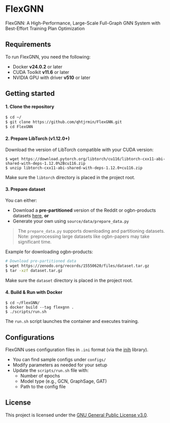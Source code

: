 # FlexGNN
FlexGNN: A High-Performance, Large-Scale Full-Graph GNN System with Best-Effort Training Plan Optimization

## Requirements
To run FlexGNN, you need the following:
- Docker **v24.0.2** or later
- CUDA Toolkit **v11.6** or later
- NVIDIA GPU with driver **v510** or later

## Getting started
#### 1. Clone the repository
```bash
$ cd ~/
$ git clone https://github.com/qhtjrmin/FlexGNN.git
$ cd FlexGNN
```

#### 2. Prepare LibTorch (v1.12.0+)
Download the version of LibTorch compatible with your CUDA version:
```
$ wget https://download.pytorch.org/libtorch/cu116/libtorch-cxx11-abi-shared-with-deps-1.12.0%2Bcu116.zip
$ unzip libtorch-cxx11-abi-shared-with-deps-1.12.0+cu116.zip
```
Make sure the `libtorch` directory is placed in the project root.

#### 3. Prepare dataset
You can either:
- Download a **pre-partitioned** version of the Reddit or ogbn-products datasets [here](https://zenodo.org/records/15550620), **or**
- Generate your own using `source/data/prepare_data.py`
> The `prepare_data.py` supports downloading and partitioning datasets.  
> Note: preprocessing large datasets like ogbn-papers may take significant time.

Example for downloading ogbn-products:
``` bash
# Download pre-partitioned data
$ wget https://zenodo.org/records/15550620/files/dataset.tar.gz
$ tar -xzf dataset.tar.gz
```
Make sure the `dataset` directory is placed in the project root.

#### 4. Build & Run with Docker
```
$ cd ~/FlexGNN/
$ docker build --tag flexgnn .
$ ./scripts/run.sh
```
The `run.sh` script launches the container and executes training.

## Configurations
FlexGNN uses configuration files in `.ini` format (via the [inih](https://github.com/benhoyt/inih) library).

- You can find sample configs under `configs/`
- Modify parameters as needed for your setup
- Update the `scripts/run.sh` file with:
  - Number of epochs
  - Model type (e.g., GCN, GraphSage, GAT)
  - Path to the config file
 
## License
This project is licensed under the [GNU General Public License v3.0](./LICENSE).
